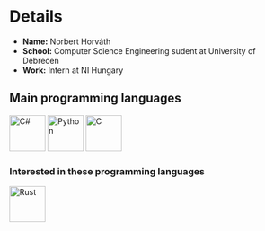 # Details
- **Name:** Norbert Horváth
- **School:** Computer Science Engineering sudent at University of Debrecen
- **Work:** Intern at NI Hungary

## Main programming languages

<img alt="C#" src="https://upload.wikimedia.org/wikipedia/commons/thumb/b/bd/Logo_C_sharp.svg/1200px-Logo_C_sharp.svg.png" width="64px" />
<img alt="Python" src="https://cdn4.iconfinder.com/data/icons/logos-and-brands/512/267_Python_logo-512.png" width="64px" />
<img alt="C" src="https://upload.wikimedia.org/wikipedia/commons/1/19/C_Logo.png" width="64px" />

### Interested in these programming languages

<img alt="Rust" src="https://www.freecodecamp.org/news/content/images/2021/01/rust-mascot.png" width="64px" />
